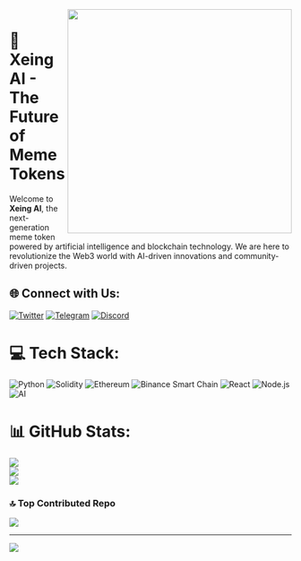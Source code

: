 <img align="right" width="400" src="https://media.giphy.com/media/QTfX9Ejfra3ZmNxh6B/giphy.gif" />

# 🤖 Xeing AI - The Future of Meme Tokens
Welcome to **Xeing AI**, the next-generation meme token powered by artificial intelligence and blockchain technology. We are here to revolutionize the Web3 world with AI-driven innovations and community-driven projects.

## 🌐 Connect with Us:
[![Twitter](https://img.shields.io/badge/Twitter-%231DA1F2.svg?logo=Twitter&logoColor=white)](https://twitter.com/XeingAI) [![Telegram](https://img.shields.io/badge/Telegram-%2326A5E4.svg?logo=telegram&logoColor=white)](https://t.me/XeingAI) [![Discord](https://img.shields.io/badge/Discord-%237289DA.svg?logo=discord&logoColor=white)](https://discord.gg/XeingAI)

# 💻 Tech Stack:
![Python](https://img.shields.io/badge/Python-3776AB?style=plastic&logo=python&logoColor=white) ![Solidity](https://img.shields.io/badge/Solidity-%23363636.svg?style=plastic&logo=solidity&logoColor=white) ![Ethereum](https://img.shields.io/badge/Ethereum-%2345b2e5.svg?style=plastic&logo=ethereum&logoColor=white) ![Binance Smart Chain](https://img.shields.io/badge/Binance%20Smart%20Chain-%23F3BA2F.svg?style=plastic&logo=binance&logoColor=white) ![React](https://img.shields.io/badge/React-%2361DAFB.svg?style=plastic&logo=react&logoColor=black) ![Node.js](https://img.shields.io/badge/Node.js-%23339933.svg?style=plastic&logo=node.js&logoColor=white) ![AI](https://img.shields.io/badge/AI-ff0000?style=plastic&logo=openai&logoColor=white)

# 📊 GitHub Stats:
![](https://github-readme-stats.vercel.app/api?username=XeingAI&theme=radical&hide_border=false&include_all_commits=true&count_private=true)<br/>
![](https://github-readme-streak-stats.herokuapp.com/?user=XeingAI&theme=radical&hide_border=false)<br/>
![](https://github-readme-stats.vercel.app/api/top-langs/?username=XeingAI&theme=radical&hide_border=false&include_all_commits=true&count_private=true&layout=compact)

### 🔝 Top Contributed Repo
![](https://github-contributor-stats.vercel.app/api?username=XeingAI&limit=5&theme=dark_dimmed&combine_all_yearly_contributions=true)

---
[![](https://visitcount.itsvg.in/api?id=XeingAI&icon=0&color=8)](https://visitcount.itsvg.in)

<!-- Proudly created for Xeing AI - The Future of Meme Tokens -->
